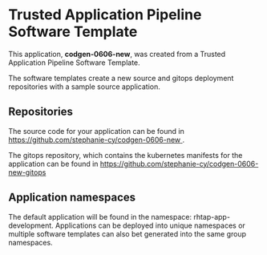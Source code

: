 # Trusted Application Pipeline Software Template

This application, **codgen-0606-new**, was created from a Trusted Application Pipeline Software Template.

The software templates create a new source and gitops deployment repositories with a sample source application. 

## Repositories

The source code for your application can be found in [https://github.com/stephanie-cy/codgen-0606-new ](https://github.com/stephanie-cy/codgen-0606-new ).
 
The gitops repository, which contains the kubernetes manifests for the application can be found in 
[https://github.com/stephanie-cy/codgen-0606-new-gitops ](https://github.com/stephanie-cy/codgen-0606-new-gitops ) 

## Application namespaces 

The default application will be found in the namespace: rhtap-app-development. Applications can be deployed into unique namespaces or multiple software templates can also bet generated into the same group namespaces.  